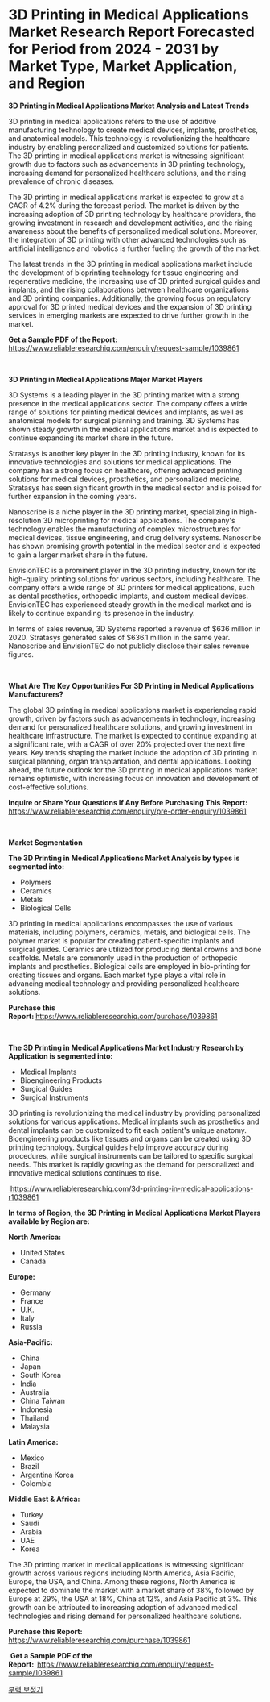 <p><h1>3D Printing in Medical Applications Market Research Report Forecasted for Period from 2024 -  2031 by Market Type, Market Application, and Region</h1></p><p><strong>3D Printing in Medical Applications Market Analysis and Latest Trends</strong></p>
<p><p>3D printing in medical applications refers to the use of additive manufacturing technology to create medical devices, implants, prosthetics, and anatomical models. This technology is revolutionizing the healthcare industry by enabling personalized and customized solutions for patients. The 3D printing in medical applications market is witnessing significant growth due to factors such as advancements in 3D printing technology, increasing demand for personalized healthcare solutions, and the rising prevalence of chronic diseases.</p><p>The 3D printing in medical applications market is expected to grow at a CAGR of 4.2% during the forecast period. The market is driven by the increasing adoption of 3D printing technology by healthcare providers, the growing investment in research and development activities, and the rising awareness about the benefits of personalized medical solutions. Moreover, the integration of 3D printing with other advanced technologies such as artificial intelligence and robotics is further fueling the growth of the market.</p><p>The latest trends in the 3D printing in medical applications market include the development of bioprinting technology for tissue engineering and regenerative medicine, the increasing use of 3D printed surgical guides and implants, and the rising collaborations between healthcare organizations and 3D printing companies. Additionally, the growing focus on regulatory approval for 3D printed medical devices and the expansion of 3D printing services in emerging markets are expected to drive further growth in the market.</p></p>
<p><strong>Get a Sample PDF of the Report:&nbsp;</strong> <a href="https://www.reliableresearchiq.com/enquiry/request-sample/1039861">https://www.reliableresearchiq.com/enquiry/request-sample/1039861</a></p>
<p>&nbsp;</p>
<p><strong>3D Printing in Medical Applications Major Market Players</strong></p>
<p><p>3D Systems is a leading player in the 3D printing market with a strong presence in the medical applications sector. The company offers a wide range of solutions for printing medical devices and implants, as well as anatomical models for surgical planning and training. 3D Systems has shown steady growth in the medical applications market and is expected to continue expanding its market share in the future.</p><p>Stratasys is another key player in the 3D printing industry, known for its innovative technologies and solutions for medical applications. The company has a strong focus on healthcare, offering advanced printing solutions for medical devices, prosthetics, and personalized medicine. Stratasys has seen significant growth in the medical sector and is poised for further expansion in the coming years.</p><p>Nanoscribe is a niche player in the 3D printing market, specializing in high-resolution 3D microprinting for medical applications. The company's technology enables the manufacturing of complex microstructures for medical devices, tissue engineering, and drug delivery systems. Nanoscribe has shown promising growth potential in the medical sector and is expected to gain a larger market share in the future.</p><p>EnvisionTEC is a prominent player in the 3D printing industry, known for its high-quality printing solutions for various sectors, including healthcare. The company offers a wide range of 3D printers for medical applications, such as dental prosthetics, orthopedic implants, and custom medical devices. EnvisionTEC has experienced steady growth in the medical market and is likely to continue expanding its presence in the industry.</p><p>In terms of sales revenue, 3D Systems reported a revenue of $636 million in 2020. Stratasys generated sales of $636.1 million in the same year. Nanoscribe and EnvisionTEC do not publicly disclose their sales revenue figures.</p></p>
<p>&nbsp;</p>
<p><strong>What Are The Key Opportunities For 3D Printing in Medical Applications Manufacturers?</strong></p>
<p><p>The global 3D printing in medical applications market is experiencing rapid growth, driven by factors such as advancements in technology, increasing demand for personalized healthcare solutions, and growing investment in healthcare infrastructure. The market is expected to continue expanding at a significant rate, with a CAGR of over 20% projected over the next five years. Key trends shaping the market include the adoption of 3D printing in surgical planning, organ transplantation, and dental applications. Looking ahead, the future outlook for the 3D printing in medical applications market remains optimistic, with increasing focus on innovation and development of cost-effective solutions.</p></p>
<p><strong>Inquire or Share Your Questions If Any Before Purchasing This Report:</strong> <a href="https://www.reliableresearchiq.com/enquiry/pre-order-enquiry/1039861">https://www.reliableresearchiq.com/enquiry/pre-order-enquiry/1039861</a></p>
<p>&nbsp;</p>
<p><strong>Market Segmentation</strong></p>
<p><strong>The 3D Printing in Medical Applications Market Analysis by types is segmented into:</strong></p>
<p><ul><li>Polymers</li><li>Ceramics</li><li>Metals</li><li>Biological Cells</li></ul></p>
<p><p>3D printing in medical applications encompasses the use of various materials, including polymers, ceramics, metals, and biological cells. The polymer market is popular for creating patient-specific implants and surgical guides. Ceramics are utilized for producing dental crowns and bone scaffolds. Metals are commonly used in the production of orthopedic implants and prosthetics. Biological cells are employed in bio-printing for creating tissues and organs. Each market type plays a vital role in advancing medical technology and providing personalized healthcare solutions.</p></p>
<p><strong>Purchase this Report:&nbsp;</strong><a href="https://www.reliableresearchiq.com/purchase/1039861">https://www.reliableresearchiq.com/purchase/1039861</a></p>
<p>&nbsp;</p>
<p><strong>The 3D Printing in Medical Applications Market Industry Research by Application is segmented into:</strong></p>
<p><ul><li>Medical Implants</li><li>Bioengineering Products</li><li>Surgical Guides</li><li>Surgical Instruments</li></ul></p>
<p><p>3D printing is revolutionizing the medical industry by providing personalized solutions for various applications. Medical implants such as prosthetics and dental implants can be customized to fit each patient's unique anatomy. Bioengineering products like tissues and organs can be created using 3D printing technology. Surgical guides help improve accuracy during procedures, while surgical instruments can be tailored to specific surgical needs. This market is rapidly growing as the demand for personalized and innovative medical solutions continues to rise.</p></p>
<p><a href="https://www.reliableresearchiq.com/3d-printing-in-medical-applications-r1039861">&nbsp;https://www.reliableresearchiq.com/3d-printing-in-medical-applications-r1039861</a></p>
<p><strong>In terms of Region, the 3D Printing in Medical Applications Market Players available by Region are:</strong></p>
<p>
    <p> <strong> North America: </strong>
        <ul>
            <li>United States</li>
            <li>Canada</li>
        </ul>
        </p> 
    <p> <strong> Europe: </strong>
        <ul>
            <li>Germany</li>
            <li>France</li>
            <li>U.K.</li>
            <li>Italy</li>
            <li>Russia</li>
        </ul>
        </p> 
    <p> <strong> Asia-Pacific: </strong>
        <ul>
            <li>China</li>
            <li>Japan</li>
            <li>South Korea</li>
            <li>India</li>
            <li>Australia</li>
            <li>China Taiwan</li>
            <li>Indonesia</li>
            <li>Thailand</li>
            <li>Malaysia</li>
        </ul>
        </p> 
    <p> <strong> Latin America: </strong>
        <ul>
            <li>Mexico</li>
            <li>Brazil</li>
            <li>Argentina Korea</li>
            <li>Colombia</li>
        </ul>
        </p> 
    <p> <strong> Middle East & Africa: </strong>
        <ul>
            <li>Turkey</li>
            <li>Saudi</li>
            <li>Arabia</li>
            <li>UAE</li>
            <li>Korea</li>
        </ul>
    </p>
    </p>
<p><p>The 3D printing market in medical applications is witnessing significant growth across various regions including North America, Asia Pacific, Europe, the USA, and China. Among these regions, North America is expected to dominate the market with a market share of 38%, followed by Europe at 29%, the USA at 18%, China at 12%, and Asia Pacific at 3%. This growth can be attributed to increasing adoption of advanced medical technologies and rising demand for personalized healthcare solutions.</p></p>
<p><strong>Purchase this Report: </strong><a href="https://www.reliableresearchiq.com/purchase/1039861">https://www.reliableresearchiq.com/purchase/1039861</a></p>
<p>&nbsp;<strong>Get a Sample PDF of the Report:&nbsp;&nbsp;</strong><a href="https://www.reliableresearchiq.com/enquiry/request-sample/1039861">https://www.reliableresearchiq.com/enquiry/request-sample/1039861</a></p>
<p><strong></strong></p>
<p><p><a href="https://github.com/hxzi07639916/Market-Research-Report-List-3/blob/main/718395474444.md">부력 보정기</a></p></p>